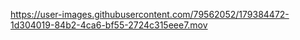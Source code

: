 

https://user-images.githubusercontent.com/79562052/179384472-1d304019-84b2-4ca6-bf55-2724c315eee7.mov


